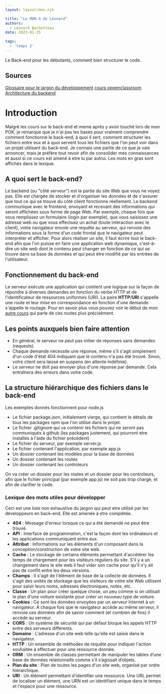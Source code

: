 ```yaml
---
layout: layout/mon.njk

title: "Le MON-4 de Léonard"
authors:
  - Léonard Barbotteau
date: 2023-01-25

tags:
  - 'temps 2'
---
```


<!-- début résumé -->
Le Back-end pour les débutants, comment bien structurer le code.
<!-- fin résumé -->

## Sources
[Glossaire pour le jargon du développement](https://www.wholewhale.com/tips/developer-terms-glossary/)
[cours oppenclassroom](https://openclassrooms.com/fr/courses/6390246-passez-au-full-stack-avec-node-js-express-et-mongodb/6466459-optimisez-la-structure-du-back-end)
[Architecture du backend](https://www.codecademy.com/article/back-end-architecture)

# Introduction
Malgré les cours sur le back-end et meme après y avoir touché lors de mon POK, je remarque que je n'ai pas les bases pour vraiment comprendre comment fonctionne le back-end, à quoi il sert, comment structurer les fichiers entre eux et à quoi servent tous les fichiers que l'on peut voir dans un projet utilisant du back-end. Je connais une partie de ce que je vais annoncer, mais je préfère tout revoir afin de consolider mes connaissances et aussi si ce cours est amené à etre lu par autrui.
Les mots en gras sont affichés dans le lexique.

## A quoi sert le back-end?
Le backend (ou "côté serveur") est la partie du site Web que vous ne voyez pas. Elle est chargée de stocker et d'organiser les données et de s'assurer que tout ce qui se trouve du côté client fonctionne réellement. Le backend communique avec le frontend, envoyant et recevant des informations qui seront affichées sous forme de page Web.
Par exemple, chaque fois que vous remplissez un formulaire (login par exemple), que vous saisissez une adresse web ou que vous effectuez un achat (toute interaction avec le client), votre navigateur envoie une requête au serveur, qui renvoie des informations sous la forme d'un code frontal que le navigateur peut interpréter et afficher.
Pour alors réaliser un site, il faut écrire tout le back-end afin que l'on puisse en faire une application web dynamique, c'est-à-dire un site web dont le contenu peut changer en fonction de ce qui se trouve dans sa base de données et qui peut être modifié par les entrées de l'utilisateur.

## Fonctionnement du back-end
Le serveur exécute une application qui contient une logique sur la façon de répondre à diverses demandes en fonction du verbe HTTP et de l'identificateur de ressources uniformes (URI). La paire <b>HTTP</b>/<b>URI</b> s'appelle une route et leur mise en correspondance en fonction d'une demande s'appelle le routage.
Pour en savoir plus vous pouvez voir le début de mon [autre cours](../NodeSqlite/) qui parle de ces routes plus précisément.

## Les points auxquels bien faire attention
- En général, le serveur ne peut pas initier de réponses sans demandes (requests)
- Chaque demande nécessite une réponse, même s'il s'agit simplement d'un code d'état 404 indiquant que le contenu n'a pas été trouvé. Sinon, votre client sera laissé en suspens (en attente indéfinie).
- Le serveur ne doit pas envoyer plus d'une réponse par demande. Cela entraînera des erreurs dans votre code.

## La structure hiérarchique des fichiers dans le back-end
Les exemples donnés fonctionnent pour node.js

- Le fichier package.json, initialement vierge, qui contient le détails de tous les packages npm que l'on utilise dans le projet.
- Le fichier .gitignore qui va contenir les fichiers qui ne seront pas communiqués à github (les packages justement, qui pourront etre installés à l'aide du fichier précédent)
- Le fichier du serveur, par exemple server.js
- Le fichier contenant l'application, par exemple app.js
- Un dossier contenant les modèles pour la base de données
- Un dossier contenant les routes
- Un dossier contenant les controleurs


On va créer un dossier pour les routes et un dossier pour les controleurs, afin que le fichier principal (par exemple app.js) ne soit pas trop chargé, et afin de clarifier le code.

### Lexique des mots utiles pour développer
Ceci est une liste non exhaustive du jargon qui peut etre utilisé par les développeurs en back-end. Elle est amenée à etre complétée.

- <b>404</b> : Message d'erreur lorsque ce qui a été demandé ne peut être trouvé.
- <b>API</b> : Interface de programmation, c'est la façon dont les ordinateurs et les applications communiquent entre eux.
- <b>Attribut</b> : Informations sur les éléments d'un composant dans la conception/construction de votre site web.
- <b>Cache</b> : Le stockage de certains éléments permettant d'accélérer les temps de chargement pour les visiteurs réguliers du site. S'il y a un changement dans le site web il faut vider son cache pour qu'il n'y ait pas de conflit entre les deux versions. 
- <b>Champs</b> : Il s'agit de l'élément de base de la collecte de données. Il s'agit des unités de stockage que les visiteurs de votre site Web utilisent pour saisir leurs noms, adresses électroniques, notes, etc.
- <b>Classe</b> : Un plan pour créer quelque chose, un peu comme si on utilisait le plan d'une voiture existante pour créer un nouveau type de voiture.
- <b>Cookies</b> : Ce sont les données envoyées par un serveur Internet à un navigateur. À chaque fois que le navigateur accède au même serveur, il renvoie ces données afin de savoir comment (et combien de fois) il accède au serveur. 
- <b>CORS</b> : Un système de sécurité qui par défaut bloque les appels HTTP entre des serveurs différents.
- <b>Domaine</b> : L'adresse d'un site web telle qu'elle est saisie dans le navigateur.
- <b>HTTP</b> : Un ensemble de méthodes de requête pour indiquer l'action souhaitée à effectuer pour une ressource donnée.
- <b>ORM</b> : Un ensemble de classes permettant de manipuler les tables d’une base de données relationnelle comme s’il s’agissait d’objets.
- <b>Plan du site</b> : Plan de toutes les pages d'un site web, organisé par ordre hiérarchique.
- <b>URI</b> : Un élément permettant d'identifier une ressource. Une URL permet de localiser un élément, une URN est un identifiant unique dans le temps et l'espace pour une ressource.

